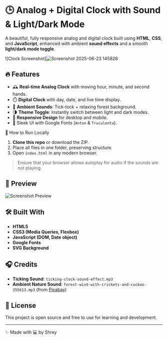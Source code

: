 # 🕒 Analog + Digital Clock with Sound & Light/Dark Mode

A beautiful, fully responsive analog and digital clock built using **HTML**, **CSS**, and **JavaScript**, enhanced with ambient **sound effects** and a smooth **light/dark mode toggle**.

![Clock Screenshot]![Screenshot 2025-06-23 145826](https://github.com/user-attachments/assets/9ed293bf-65d6-4427-a9ba-d86a4aa9b38d)


## 🔥 Features

- 🕰️ **Real-time Analog Clock** with moving hour, minute, and second hands.
- ⏱️ **Digital Clock** with day, date, and live time display.
- 🎵 **Ambient Sounds**: Tick-tock + relaxing forest background.
- 🌗 **Theme Toggle**: Instantly switch between light and dark modes.
- 📱 **Responsive Design** for desktop and mobile.
- 🎨 Sleek UI with Google Fonts (`Anton` & `Truculenta`).

 🚀 How to Run Locally

1. **Clone this repo** or download the ZIP.
2. Place all files in one folder, preserving structure.
3. Open `index.html` in any modern browser.

> Ensure that your browser allows autoplay for audio if the sounds are not playing.

## 📸 Preview

![Screenshot Preview](./34c972b2-2cab-4e0e-b373-df021c9e2d3d.png)

## 🛠️ Built With

- **HTML5**
- **CSS3 (Media Queries, Flexbox)**
- **JavaScript (DOM, Date object)**
- **Google Fonts**
- **SVG Background**

## 🎧 Credits

- **Ticking Sound**: `ticking-clock-sound-effect.mp3`
- **Ambient Nature Sound**: `forest-wind-with-crickets-and-cuckoo-355613.mp3` (from [Pixabay](https://pixabay.com))

## 📜 License

This project is open source and free to use for learning and development.

---

✨ Made with 💻 by Shrey
